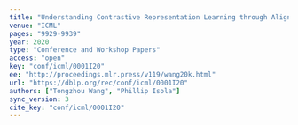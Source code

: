 ```yaml
---
title: "Understanding Contrastive Representation Learning through Alignment and Uniformity on the Hypersphere."
venue: "ICML"
pages: "9929-9939"
year: 2020
type: "Conference and Workshop Papers"
access: "open"
key: "conf/icml/0001I20"
ee: "http://proceedings.mlr.press/v119/wang20k.html"
url: "https://dblp.org/rec/conf/icml/0001I20"
authors: ["Tongzhou Wang", "Phillip Isola"]
sync_version: 3
cite_key: "conf/icml/0001I20"
---
```

